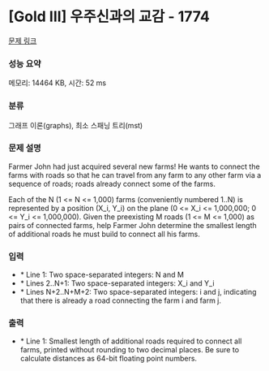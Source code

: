 # [Gold III] 우주신과의 교감 - 1774 

[문제 링크](https://www.acmicpc.net/problem/1774) 

### 성능 요약

메모리: 14464 KB, 시간: 52 ms

### 분류

그래프 이론(graphs), 최소 스패닝 트리(mst)

### 문제 설명

<p>Farmer John had just acquired several new farms! He wants to connect the farms with roads so that he can travel from any farm to any other farm via a sequence of roads; roads already connect some of the farms.</p>

<p>Each of the N (1 <= N <= 1,000) farms (conveniently numbered 1..N) is represented by a position (X_i, Y_i) on the plane (0 <= X_i <= 1,000,000; 0 <= Y_i <= 1,000,000).  Given the preexisting M roads (1 <= M <= 1,000) as pairs of connected farms, help Farmer John determine the smallest length of additional roads he must build to connect all his farms.</p>

### 입력 

 <ul>
	<li>* Line 1: Two space-separated integers: N and M</li>
	<li>* Lines 2..N+1: Two space-separated integers: X_i and Y_i</li>
	<li>* Lines N+2..N+M+2: Two space-separated integers: i and j, indicating that there is already a road connecting the farm i and farm j.</li>
</ul>

### 출력 

 <ul>
	<li>* Line 1: Smallest length of additional roads required to connect all farms, printed without rounding to two decimal places. Be sure to calculate distances as 64-bit floating point numbers.</li>
</ul>

